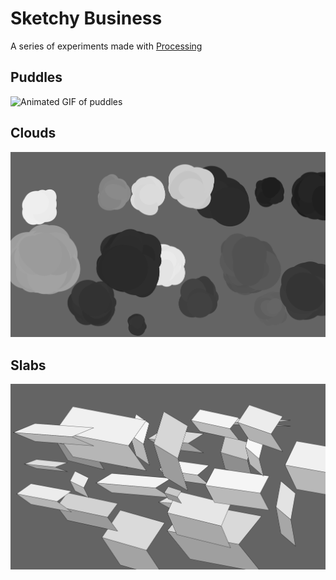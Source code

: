 # Sketchy Business

A series of experiments made with [Processing](https://processing.org/)


## Puddles

![Animated GIF of puddles](Puddles/output/puddles.gif)

## Clouds

![Still image of clouds](Clouds/output/frame999.png)

## Slabs

![Still image of geometric shapes](Slabs/output/frame4161.png)